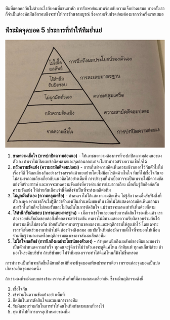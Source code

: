 ทีมที่แตกคอกันไม่ต่างอะไรกับคนที่แขนขาหัก การรักษาย่อมมาพร้อมกับความเจ็บปวดเสมอ บางครั้งเราก็จำเป็นต้องหักมันอีกรอบถึงจะทำให้การรักษาสมบูรณ์ ซึ่งความเจ็บปวดย่อมต้องมากกว่าครั้งแรกเสมอ

## พีระมิดจุดบอด 5 ประการที่ทำให้ทีมย่ำแย่

![5 Dysfunctions Pyramid](images/5-dysfunctions-pyramid.jpg)

1. **ขาดความเชื่อใจ (การปกปิดความอ่อนแอ)** - ให้เอาชนะความต้องการที่จะปกปิดความอ่อนแอของตัวเอง ถ้าเราไม่เปิดเผยข้อผิดพลาดและจุดอ่อนออกมาจะไม่สามารถสร้างความเชื่อใจได้
1. **กลัวความขัดแย้ง (ความสามัคคีจอมปลอม)** - การเก็บงำความคิดเห็นความกังวลเอาไว้กับตัวไม่ใช่เรื่องที่ดี ให้ถกเถียงกันอย่างสร้างสรรค์แล้วแยกย้ายโดยไม่มีอะไรติดค้างในใจ ทีมที่ไม่เชื่อใจกันจะไม่สามารถถกเถียงเกี่ยวกับแนวคิดได้อย่างเต็มที่ การประชุมที่ีน่าเบื่ออาจจะเป็นเพราะไม่มีความขัดแย้งที่สร้างสรรค์ และอาจจะขาดความขัดแย้งที่ควรค่าแก่การนำมาถกเถียง เมื่อเริ่มรู้สึกอึดอัดกับความขัดแย้ง ให้ช่วยกันเตือนว่านี่คือสิ่งจำเป็นที่จะส่งผลดีต่อทีม
1. **ไม่ผูกมัดตัวเอง (ความคลุมเครือ)** - ถ้าคนเราไม่ได้แสดงความคิดเห็น ไม่รู้สึกว่าคนอื่นรับฟังสิ่งที่ตัวเองพูด พวกเขาก็จะไม่รู้สึกว่าตัวเองเป็นส่วนหนึ่งของทีม เมื่อไม่ได้แสดงความคิดเห็นออกมา สมาชิกในทีมก็จะไม่ยอมรับและไม่ยึดมั่นในการตัดสินใจ แม้ว่าเขาจะแสดงท่าทีเห็นด้วยก็ตาม
1. **ไร้สำนึกรับผิดชอบ (การละเลยมาตรฐาน)** - เมื่อเราเข้าใจและยอมรับการตัดสินใจของทีมแล้ว เราต้องช่วยกันรับผิดชอบต่อสิ่งที่ตกลงจะทำร่วมกัน คนเราไม่มีทางแสดงความรับผิดชอบร่วมกันได้ ถ้าความเห็นไม่ตรงกัน ช่วยกันรักษามาตรฐานของผลงานและพฤติกรรมให้สูงเข้าไว้ โดยเฉพาะเวลาที่เพื่อนร่วมงานทำตัวไม่ดี ต้องท้วงติงเสมอ สมาชิกในทีมต้องมีความตั้งใจที่จะบอกให้เพื่อนร่วมทีมรู้ว่าผลงานหรือพฤติกรรมของเขาอาจส่งผลเสียต่อทีม
1. **ไม่ใส่ใจผลลัพธ์ (การนึกถึงผลประโยชน์ของตัวเอง)** - ถ้าทุกคนนึกถึงผลลัพธ์ของทีมและมองว่าเป็นตัวกำหนดความสำเร็จ ทุกคนจะรู้ดีกว่าไม่ว่าตัวเองจะดูดีแค่ไหน ถ้าทีมแพ้ ทุกคนก็แพ้ด้วย ถ้ามองในระดับบริษัท ถ้าบริษัทแย่ ไม่ว่าทีมของเราจะทำได้ดีแค่ไหนก็ฟังไม่ขึ้นหรอก

การทำงานเป็นทีมจะเกิดขึ้นได้ยากถึงแม้ทีมจะมีจุดบอดเพียงประการเดียว เพราะแต่ละจุดบอดเป็นบ่อเกิดของอีกจุดบอดหนึ่ง

ถ้าเรามองพีระมิดแบบตรงข้าม เราจะเห็นทีมที่มีความกลมเกลียวกัน ซึ่งจะมีพฤติกรรมดังนี้

1. เชื่อใจกัน
1. เข้าร่วมในความขัดแย้งอย่างเต็มที่
1. ยึดมั่นในการตัดสินใจและแผนการของทีม
1. รับผิดชอบร่วมกันในการทำให้คนในทีมทำตามแผนที่วางไว้
1. พุ่งเป้าไปที่การบรรลุเป้าหมายของทีม
